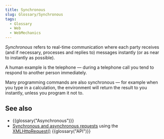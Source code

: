 ```yaml
---
title: Synchronous
slug: Glossary/Synchronous
tags:
  - Glossary
  - Web
  - WebMechanics
---
```

<p><em>Synchronous</em> refers to real-time communication where each party receives (and if necessary, processes and replies to) messages instantly (or as near to instantly as possible).</p>

<p>A human example is the telephone — during a telephone call you tend to respond to another person immediately.</p>

<p>Many programming commands are also synchronous — for example when you type in a calculation, the environment will return the result to you instantly, unless you program it not to.</p>

<h2 id="see_also">See also</h2>

<ul>
 <li>{{glossary("Asynchronous")}}</li>
 <li><a href="/en-US/docs/Web/API/XMLHttpRequest/Synchronous_and_Asynchronous_Requests">Synchronous and asynchronous requests</a> using the <a href="/en-US/docs/Web/API/XMLHttpRequest">XMLHttpRequest()</a> {{glossary("API")}}</li>
</ul>
